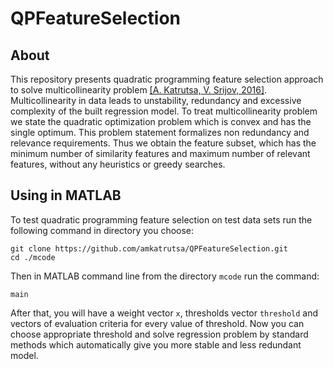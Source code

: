# QPFeatureSelection

## About 

This repository presents quadratic programming feature selection approach to solve multicollinearity problem [[A. Katrutsa, V. Srijov, 2016]](http://www.sciencedirect.com/science/article/pii/S0957417417300635).
Multicollinearity in data leads to unstability, redundancy and excessive complexity of the built regression model.
To treat multicollinearity problem we state the quadratic optimization problem which is convex and has the single optimum.
This problem statement formalizes non redundancy and relevance requirements.
Thus we obtain the feature subset, which has the minimum number of similarity features and maximum number of relevant features, without any heuristics or greedy searches.

## Using in MATLAB

To test quadratic programming feature selection on test data sets run the following command in directory you choose:  
```
git clone https://github.com/amkatrutsa/QPFeatureSelection.git
cd ./mcode
```
Then in MATLAB command line from the directory `mcode` run the command:
```
main
```
After that, you will have a weight vector `x`, thresholds vector `threshold` and vectors of evaluation criteria for every value of threshold.
Now you can choose appropriate threshold and solve regression problem by standard methods which automatically give you more stable and less redundant model. 
